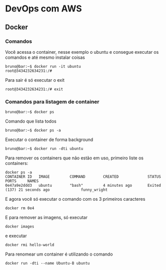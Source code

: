 # DevOps com AWS

## Docker

### Comandos

Você acessa o container, nesse exemplo o ubuntu e consegue executar os comandos e até mesmo instalar coisas
```console
bruno@bar:~$ docker run -it ubuntu
root@3434232634231:/#
```

Para sair é só executar o exit
```console
root@3434232634231:/# exit
```

### Comandos para listagem de container
```console
bruno@bar:~$ docker ps 
```

Comando que lista todos
```console
bruno@bar:~$ docker ps -a
```

Executar o container de forma background

```console
bruno@bar:~$ docker run -dti ubuntu
```

Para remover os containers que não estão em uso, primeiro liste os containers:
```console
docker ps -a
CONTAINER ID   IMAGE         COMMAND        CREATED             STATUS                         PORTS     NAMES
0e47a9e2ddd3   ubuntu        "bash"         4 minutes ago       Exited (137) 21 seconds ago              funny_wright
```

E agora você só executar o comando com os 3 primeiros caracteres
```console
docker rm 0e4
```

E para remover as imagens, só executar 
```console
docker images
```

e executar
```console
docker rmi hello-world
```

Para renomear um container é utilizando o comando
```console
docker run -dti --name Ubuntu-B ubuntu
```
